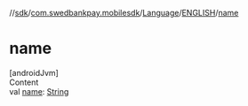 //[sdk](../../../../index.md)/[com.swedbankpay.mobilesdk](../../index.md)/[Language](../index.md)/[ENGLISH](index.md)/[name](name.md)



# name  
[androidJvm]  
Content  
val [name](name.md): [String](https://kotlinlang.org/api/latest/jvm/stdlib/kotlin/-string/index.html)  



